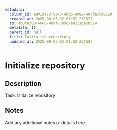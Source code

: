 ```yaml
---
metadata:
  column_id: e891da72-9b43-4bd5-a092-407da3cc5810
  created_at: 2025-08-05 02:01:52.231527
  id: db0fa300-6666-4baf-8a9c-e8121dacb514
  metadata: {}
  parent_id: null
  title: Initialize repository
  updated_at: 2025-08-05 02:01:52.231527
---
```


# Initialize repository

## Description
Task: Initialize repository

## Notes
Add any additional notes or details here.